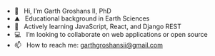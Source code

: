 - 👋  &nbsp;&nbsp;Hi, I’m Garth Groshans II, PhD
- ⛰️  &nbsp;&nbsp;Educational background in Earth Sciences
- 🌱  &nbsp;&nbsp;Actively learning JavaScript, React, and Django REST
- 💻  &nbsp;&nbsp;I’m looking to collaborate on web applications or open source
- 📫  &nbsp;&nbsp;How to reach me: garthgroshansii@gmail.com

<!---
ggroshansii/ggroshansii is a ✨ special ✨ repository because its `README.md` (this file) appears on your GitHub profile.
You can click the Preview link to take a look at your changes.
--->
